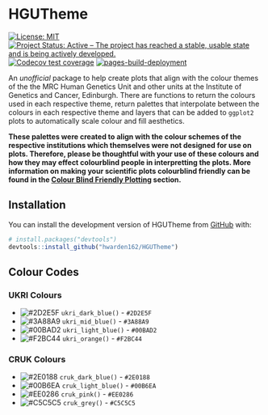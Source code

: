 
<!-- README.md is generated from README.Rmd. Please edit that file -->

# HGUTheme

<!-- badges: start -->

[![License:
MIT](https://img.shields.io/badge/License-MIT-yellow.svg)](https://opensource.org/licenses/MIT)
[![Project Status: Active – The project has reached a stable, usable
state and is being actively
developed.](https://www.repostatus.org/badges/latest/active.svg)](https://www.repostatus.org/#active)
[![Codecov test
coverage](https://codecov.io/gh/hwarden162/HGUTheme/branch/main/graph/badge.svg)](https://app.codecov.io/gh/hwarden162/HGUTheme?branch=main)
[![pages-build-deployment](https://github.com/hwarden162/HGUTheme/actions/workflows/pages/pages-build-deployment/badge.svg)](https://github.com/hwarden162/HGUTheme/actions/workflows/pages/pages-build-deployment)
<!-- badges: end -->

An *unofficial* package to help create plots that align with the colour
themes of the the MRC Human Genetics Unit and other units at the
Institute of Genetics and Cancer, Edinburgh. There are functions to
return the colours used in each respective theme, return palettes that
interpolate between the colours in each respective theme and layers that
can be added to `ggplot2` plots to automatically scale colour and fill
aesthetics.

**These palettes were created to align with the colour schemes of the
respective institutions which themselves were not designed for use on
plots. Therefore, please be thoughtful with your use of these colours
and how they may effect colourblind people in interpretting the plots.
More information on making your scientific plots colourblind friendly
can be found in the [Colour Blind Friendly
Plotting](https://hwarden162.github.io/HGUTheme/articles/ColourBlind.html)
section.**

## Installation

You can install the development version of HGUTheme from
[GitHub](https://github.com/hwarden162/HGUTheme) with:

``` r
# install.packages("devtools")
devtools::install_github("hwarden162/HGUTheme")
```

## Colour Codes

### UKRI Colours

-   ![\#2D2E5F](https://via.placeholder.com/15/2D2E5F/2D2E5F.png)
    `ukri_dark_blue()` - `#2D2E5F`
-   ![\#3A88A9](https://via.placeholder.com/15/3A88A9/3A88A9.png)
    `ukri_mid_blue()` - `#3A88A9`
-   ![\#00BAD2](https://via.placeholder.com/15/00BAD2/00BAD2.png)
    `ukri_light_blue()` - `#00BAD2`
-   ![\#F2BC44](https://via.placeholder.com/15/F2BC44/F2BC44.png)
    `ukri_orange()` - `#F2BC44`

### CRUK Colours

-   ![\#2E0188](https://via.placeholder.com/15/2E0188/2E0188.png)
    `cruk_dark_blue()` - `#2E0188`
-   ![\#00B6EA](https://via.placeholder.com/15/00B6EA/00B6EA.png)
    `cruk_light_blue()` - `#00B6EA`
-   ![\#EE0286](https://via.placeholder.com/15/EE0286/EE0286.png)
    `cruk_pink()` - `#EE0286`
-   ![\#C5C5C5](https://via.placeholder.com/15/C5C5C5/C5C5C5.png)
    `cruk_grey()` - `#C5C5C5`
